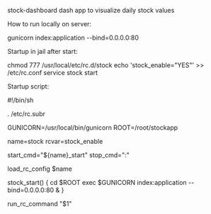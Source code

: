 stock-dashboard
dash app to visualize daily stock values

How to run locally on server:

gunicorn index:application --bind=0.0.0.0:80

Startup in jail after start:

chmod 777 /usr/local/etc/rc.d/stock echo 'stock_enable="YES"' >> /etc/rc.conf service stock start

Startup script:

#!/bin/sh

. /etc/rc.subr

GUNICORN=/usr/local/bin/gunicorn ROOT=/root/stockapp

name=stock rcvar=stock_enable

start_cmd="${name}_start" stop_cmd=":"

load_rc_config $name

stock_start() { cd $ROOT exec $GUNICORN index:application --bind=0.0.0.0:80 & }

run_rc_command "$1"
